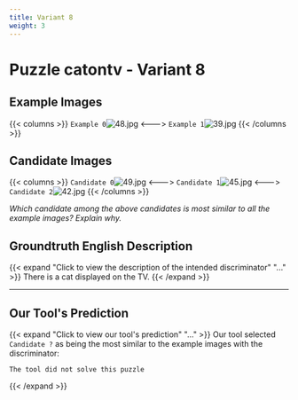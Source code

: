 ```yaml
---
title: Variant 8
weight: 3
---
```


# Puzzle catontv - Variant 8

## Example Images
{{< columns >}}
`Example 0`![48.jpg](/natscene-data/images/48.jpg)
<--->
`Example 1`![39.jpg](/natscene-data/images/39.jpg)
{{< /columns >}}

## Candidate Images
{{< columns >}}
`Candidate 0`![49.jpg](/natscene-data/images/49.jpg)
<--->
`Candidate 1`![45.jpg](/natscene-data/images/45.jpg)
<--->
`Candidate 2`![42.jpg](/natscene-data/images/42.jpg)
{{< /columns >}}

*Which candidate among the above candidates is most similar to all the example images? Explain why.*

## Groundtruth English Description

{{< expand "Click to view the description of the intended discriminator" "..." >}}
There is a cat displayed on the TV.
{{< /expand >}}

---



## Our Tool's Prediction

{{< expand "Click to view our tool's prediction" "..." >}}
Our tool selected `Candidate ?` as being the most similar to the example images with the discriminator:
```plaintext
The tool did not solve this puzzle
```
{{< /expand >}}
